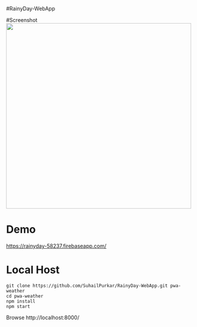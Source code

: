 #RainyDay-WebApp



#Screenshot 
[<img src="http://i.imgur.com/YnMM5G0.png" width=500>](http://i.imgur.com/YnMM5G0.png)


# Demo
https://rainyday-58237.firebaseapp.com/

# Local Host 
```
git clone https://github.com/SuhailPurkar/RainyDay-WebApp.git pwa-weather
cd pwa-weather
npm install
npm start
```
Browse http://localhost:8000/